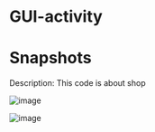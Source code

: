 # GUI-activity
# Snapshots

Description: This code is about shop 

![image](https://github.com/user-attachments/assets/3fd409af-e841-499f-90e7-78df0b2f22d6)

![image](https://github.com/user-attachments/assets/3f2c5baa-29fb-4ee3-9aa4-a1358f8355c2)

